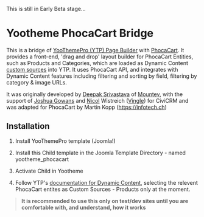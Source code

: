 This is still in Early Beta stage... 

# Yootheme PhocaCart Bridge

This is a bridge of [YooThemePro (YTP) Page Builder](https://yootheme.com/page-builder) with [PhocaCart](https://phoca.cz). It provides a front-end, 'drag and drop' layout builder for PhocaCart Entities, such as Products and Categories, which are loaded as Dynamic Content [custom sources](https://yootheme.com/support/yootheme-pro/joomla/developers-sources) into YTP. It uses PhocaCart API, and integrates with Dynamic Content features including filtering and sorting by field, filtering by category & image URLs.

It was originally developed by [Deepak Srivastava](https://github.com/deepak-srivastava/) of [Mountev](https://mountev.co.uk/), with the support of [Joshua Gowans](https://lab.civicrm.org/josh) and [Nicol](https://lab.civicrm.org/nicol) Wistreich ([Vingle](https://github.com/vingle)) for CiviCRM
and was adapted for PhocaCart by Martin Kopp (https://infotech.ch)

## Installation

1. Install YooThemePro template (Joomla!)

2. Install this Child template in the Joomla Template Directory - named yootheme_phocacart

3. Activate Child in Yootheme 

4. Follow YTP's [documentation for Dynamic Content](https://yootheme.com/support/yootheme-pro/joomla/dynamic-content), selecting the relevent PhocaCart entites as Custom Sources - Products only at the moment.

> **It is recommended to use this only on test/dev sites until you are comfortable with, and understand, how it works**

